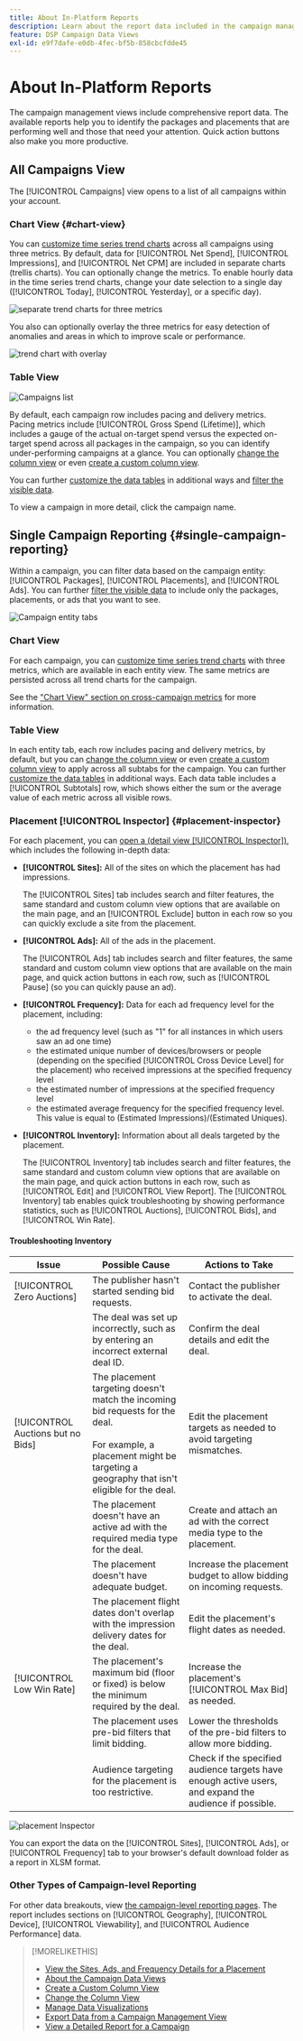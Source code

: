 ```yaml
---
title: About In-Platform Reports
description: Learn about the report data included in the campaign management views.
feature: DSP Campaign Data Views
exl-id: e9f7dafe-e0db-4fec-bf5b-858cbcfdde45
---
```

# About In-Platform Reports

<!-- rename "About Performance Reports in Campaign Management Views?" -->
The campaign management views include comprehensive report data. The available reports help you to identify the packages and placements that are performing well and those that need your attention. Quick action buttons also make you more productive.

## All Campaigns View

The [!UICONTROL Campaigns] view opens to a list of all campaigns within your account.

### Chart View {#chart-view}

You can [customize time series trend charts](campaign-data-visualization-manage.md) across all campaigns using three metrics. By default, data for [!UICONTROL Net Spend], [!UICONTROL Impressions], and [!UICONTROL Net CPM] are included in separate charts (trellis charts). You can optionally change the metrics. To enable hourly data in the time series trend charts, change your date selection to a single day ([!UICONTROL Today], [!UICONTROL Yesterday], or a specific day).  

![separate trend charts for three metrics](/help/dsp/assets/trend-chart-separate.png)

You also can optionally overlay the three metrics for easy detection of anomalies and areas in which to improve scale or performance.

![trend chart with overlay](/help/dsp/assets/trend-chart.png)

### Table View

![Campaigns list](/help/dsp/assets/campaigns-list.png)

By default, each campaign row includes pacing and delivery metrics. Pacing metrics include [!UICONTROL Gross Spend (Lifetime)], which includes a gauge of the actual on-target spend versus the expected on-target spend across all packages in the campaign, so you can identify under-performing campaigns at a glance. You can optionally [change the column view](column-view-change.md) or even [create a custom column view](column-view-create.md).

You can further [customize the data tables](campaign-data-views-about.md) in additional ways and [filter the visible data](campaign-data-filter.md).

To view a campaign in more detail, click the campaign name.

## Single Campaign Reporting {#single-campaign-reporting}

Within a campaign, you can filter data based on the campaign entity: [!UICONTROL Packages], [!UICONTROL Placements], and [!UICONTROL Ads]. You can further [filter the visible data](campaign-data-filter.md) to include only the packages, placements, or ads that you want to see.

![Campaign entity tabs](/help/dsp/assets/campaign-subtabs.png)

### Chart View

For each campaign, you can [customize time series trend charts](campaign-data-visualization-manage.md) with three metrics, which are available in each entity view. The same metrics are persisted across all trend charts for the campaign.

See the ["Chart View" section on cross-campaign metrics](#chart-view) for more information.

### Table View

In each entity tab, each row includes pacing and delivery metrics, by default, but you can [change the column view](column-view-change.md) or even [create a custom column view](column-view-create.md) to apply across all subtabs for the campaign. You can further [customize the data tables](campaign-data-views-about.md) in additional ways. Each data table includes a [!UICONTROL Subtotals] row, which shows either the sum or the average value of each metric across all visible rows.

### Placement [!UICONTROL Inspector] {#placement-inspector}

For each placement, you can [open a (detail view [!UICONTROL Inspector])](placement-details-view.md), which includes the following in-depth data:

* **[!UICONTROL Sites]:** All of the sites on which the placement has had impressions.

   The [!UICONTROL Sites] tab includes search and filter features, the same standard and custom column view options that are available on the main page, and an [!UICONTROL Exclude] button in each row so you can quickly exclude a site from the placement.

* **[!UICONTROL Ads]:** All of the ads in the placement.

   The [!UICONTROL Ads] tab includes search and filter features, the same standard and custom column view options that are available on the main page, and quick action buttons in each row, such as [!UICONTROL Pause] (so you can quickly pause an ad).

* **[!UICONTROL Frequency]:** Data for each ad frequency level for the placement, including:
    * the ad frequency level (such as "1" for all instances in which users saw an ad one time)
    * the estimated unique number of devices/browsers or people (depending on the specified [!UICONTROL Cross Device Level] for the placement) who received impressions at the specified frequency level
    * the estimated number of impressions at the specified frequency level
    * the estimated average frequency for the specified frequency level. This value is equal to (Estimated Impressions)/(Estimated Uniques).

* **[!UICONTROL Inventory]:** Information about all deals targeted by the placement.

    The [!UICONTROL Inventory] tab includes search and filter features, the same standard and custom column view options that are available on the main page, and quick action buttons in each row, such as [!UICONTROL Edit] and [!UICONTROL View Report]. The [!UICONTROL Inventory] tab enables quick troubleshooting by showing performance statistics, such as [!UICONTROL Auctions], [!UICONTROL Bids], and [!UICONTROL Win Rate]. 

#### Troubleshooting Inventory

| Issue | Possible Cause  | Actions to Take |
| -----------| ---------- | ---------- |
| [!UICONTROL Zero Auctions] | The publisher hasn't started sending bid requests. | Contact the publisher to activate the deal. |
| | The deal was set up incorrectly, such as by entering an incorrect external deal ID. | Confirm the deal details and edit the deal. |
| [!UICONTROL Auctions but no Bids] | The placement targeting doesn't match the incoming bid requests for the deal. <br><br> For example, a placement might be targeting a geography that isn't eligible for the deal. | Edit the placement targets as needed to avoid targeting mismatches. |
| | The placement doesn't have an active ad with the required media type for the deal. | Create and attach an ad with the correct media type to the placement. |
| | The placement doesn't have adequate budget. | Increase the placement budget to allow bidding on incoming requests. |
| | The placement flight dates don't overlap with the impression delivery dates for the deal. | Edit the placement's flight dates as needed. |
| [!UICONTROL Low Win Rate] | The placement's maximum bid (floor or fixed) is below the minimum required by the deal. | Increase the placement's [!UICONTROL Max Bid] as needed. |
| | The placement uses pre-bid filters that limit bidding. | Lower the thresholds of the pre-bid filters to allow more bidding. |
| | Audience targeting for the placement is too restrictive. | Check if the specified audience targets have enough active users, and expand the audience if possible. |

![placement Inspector](/help/dsp/assets/placement-inspector.png)

You can export the data on the [!UICONTROL Sites], [!UICONTROL Ads], or [!UICONTROL Frequency] tab to your browser's default download folder as a report in XLSM format.

### Other Types of Campaign-level Reporting

For other data breakouts, view [the campaign-level reporting pages](/help/dsp/campaign-management/campaigns/campaign-view-report.md). The <!--legacy --> report includes sections on [!UICONTROL Geography], [!UICONTROL Device], [!UICONTROL Viewability], and [!UICONTROL Audience Performance] data.

>[!MORELIKETHIS]
>
>* [View the Sites, Ads, and Frequency Details for a Placement](placement-details-view.md)
>* [About the Campaign Data Views](campaign-data-views-about.md)
>* [Create a Custom Column View](column-view-create.md)
>* [Change the Column View](column-view-change.md)
>* [Manage Data Visualizations](campaign-data-visualization-manage.md)
>* [Export Data from a Campaign Management View](campaign-export-data.md)
>* [View a Detailed Report for a Campaign](/help/dsp/campaign-management/campaigns/campaign-view-report.md)
